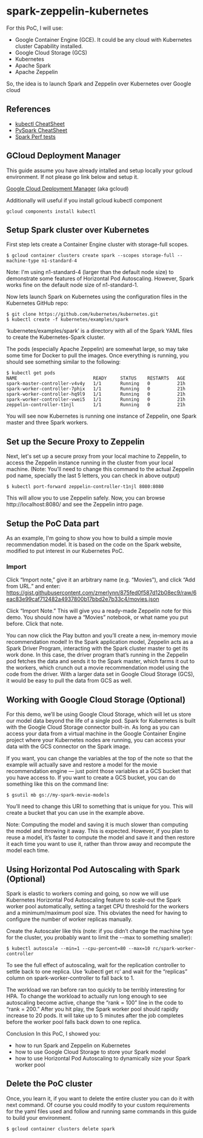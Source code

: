 # spark-zeppelin-kubernetes

For this PoC, I will use:
* Google Container Engine (GCE). It could be any cloud with Kubernetes cluster Capability installed.
* Google Cloud Storage (GCS)
* Kubernetes
* Apache Spark
* Apache Zeppelin

So, the idea is to launch Spark and Zeppelin over Kubernetes over Google cloud

## References

* [kubectl CheatSheet](https://kubernetes.io/docs/reference/kubectl/cheatsheet/)
* [PySpark CheatSheet](https://s3.amazonaws.com/assets.datacamp.com/blog_assets/PySpark_Cheat_Sheet_Python.pdf)
* [Spark Perf tests](https://github.com/databricks/spark-perf)

## GCloud Deployment Manager

This guide assume you have already intalled and setup locally your gcloud environment. If not please go link below and setup it.

[Google Cloud Deployment Manager](https://cloud.google.com/deployment-manager/docs/step-by-step-guide/installation-and-setup) (aka gcloud)

Additionally will useful if you install gcloud kubectl component

```console
gcloud components install kubectl
```

## Setup Spark cluster over Kubernetes

First step lets create a Container Engine cluster with storage-full scopes.

```console
$ gcloud container clusters create spark --scopes storage-full --machine-type n1-standard-4
```
Note: I'm using n1-standard-4 (larger than the default node size) to demonstrate some features of Horizontal Pod Autoscaling. However, Spark works fine on the default node size of n1-standard-1.

Now lets launch Spark on Kubernetes using the configuration files in the Kubernetes GitHub repo:

```console
$ git clone https://github.com/kubernetes/kubernetes.git
$ kubectl create -f kubernetes/examples/spark
```

‘kubernetes/examples/spark’ is a directory with all of the Spark YAML files to create the Kubernetes-Spark cluster.

The pods (especially Apache Zeppelin) are somewhat large, so may take some time for Docker to pull the images. Once everything is running, you should see something similar to the following:

```console
$ kubectl get pods
NAME                            READY     STATUS    RESTARTS   AGE
spark-master-controller-v4v4y   1/1       Running   0          21h
spark-worker-controller-7phix   1/1       Running   0          21h
spark-worker-controller-hq9l9   1/1       Running   0          21h
spark-worker-controller-vwei5   1/1       Running   0          21h
zeppelin-controller-t1njl       1/1       Running   0          21h
```

You will see now Kubernetes is running one instance of Zeppelin, one Spark master and three Spark workers.

## Set up the Secure Proxy to Zeppelin
Next, let's set up a secure proxy from your local machine to Zeppelin, to access the Zeppelin instance running in the cluster from your local machine. (Note: You’ll need to change this command to the actual Zeppelin pod name, specially the last 5 letters, you can check in above output)
```console
$ kubectl port-forward zeppelin-controller-t1njl 8080:8080
```

This will allow you to use Zeppelin safely.
Now, you can browse http://localhost:8080/ and see the Zeppelin intro page.


## Setup the PoC Data part

As an example, I'm going to show you how to build a simple movie recommendation model. It is based on the code on the Spark website, modified to put interest in our Kubernetes PoC.

### Import

Click “Import note,” give it an arbitrary name (e.g. “Movies”), and click “Add from URL.” and enter:
https://gist.githubusercontent.com/zmerlynn/875fed0f587d12b08ec9/raw/6eac83e99caf712482a4937800b17bbd2e7b33c4/movies.json

Click “Import Note.” This will give you a ready-made Zeppelin note for this demo. You should now have a “Movies” notebook, or what name you put before. Click that note.

You can now click the Play button and you’ll create a new, in-memory movie recommendation model! In the Spark application model, Zeppelin acts as a Spark Driver Program, interacting with the Spark cluster master to get its work done. In this case, the driver program that’s running in the Zeppelin pod fetches the data and sends it to the Spark master, which farms it out to the workers, which crunch out a movie recommendation model using the code from the driver. With a larger data set in Google Cloud Storage (GCS), it would be easy to pull the data from GCS as well.

## Working with Google Cloud Storage (Optional)
For this demo, we’ll be using Google Cloud Storage, which will let us store our model data beyond the life of a single pod. Spark for Kubernetes is built with the Google Cloud Storage connector built-in. As long as you can access your data from a virtual machine in the Google Container Engine project where your Kubernetes nodes are running, you can access your data with the GCS connector on the Spark image.

If you want, you can change the variables at the top of the note so that the example will actually save and restore a model for the movie recommendation engine — just point those variables at a GCS bucket that you have access to. If you want to create a GCS bucket, you can do something like this on the command line:
```console
$ gsutil mb gs://my-spark-movie-models
```
You’ll need to change this URI to something that is unique for you. This will create a bucket that you can use in the example above.

Note: Computing the model and saving it is much slower than computing the model and throwing it away. This is expected. However, if you plan to reuse a model, it’s faster to compute the model and save it and then restore it each time you want to use it, rather than throw away and recompute the model each time.

## Using Horizontal Pod Autoscaling with Spark (Optional)
Spark is elastic to workers coming and going, so now we will use Kubernetes Horizontal Pod Autoscaling feature to scale-out the Spark worker pool automatically, setting a target CPU threshold for the workers and a minimum/maximum pool size. This obviates the need for having to configure the number of worker replicas manually.

Create the Autoscaler like this (note: if you didn’t change the machine type for the cluster, you probably want to limit the --max to something smaller):  
```console
$ kubectl autoscale --min=1 --cpu-percent=80 --max=10 rc/spark-worker-controller
```
To see the full effect of autoscaling, wait for the replication controller to settle back to one replica. Use ‘kubectl get rc’ and wait for the “replicas” column on spark-worker-controller to fall back to 1.

The workload we ran before ran too quickly to be terribly interesting for HPA. To change the workload to actually run long enough to see autoscaling become active, change the “rank = 100” line in the code to “rank = 200.” After you hit play, the Spark worker pool should rapidly increase to 20 pods. It will take up to 5 minutes after the job completes before the worker pool falls back down to one replica.

Conclusion
In this PoC, I showed you:
* how to run Spark and Zeppelin on Kubernetes
* how to use Google Cloud Storage to store your Spark model
* how to use Horizontal Pod Autoscaling to dynamically size your Spark worker pool

## Delete the PoC cluster
Once, you learn it, if you want to delete the entire cluster you can do it with next command. Of course you could modify to your custom requirements for the yaml files used and follow and running same commands in this guide to build your environment.

```console
$ gcloud container clusters delete spark
```
